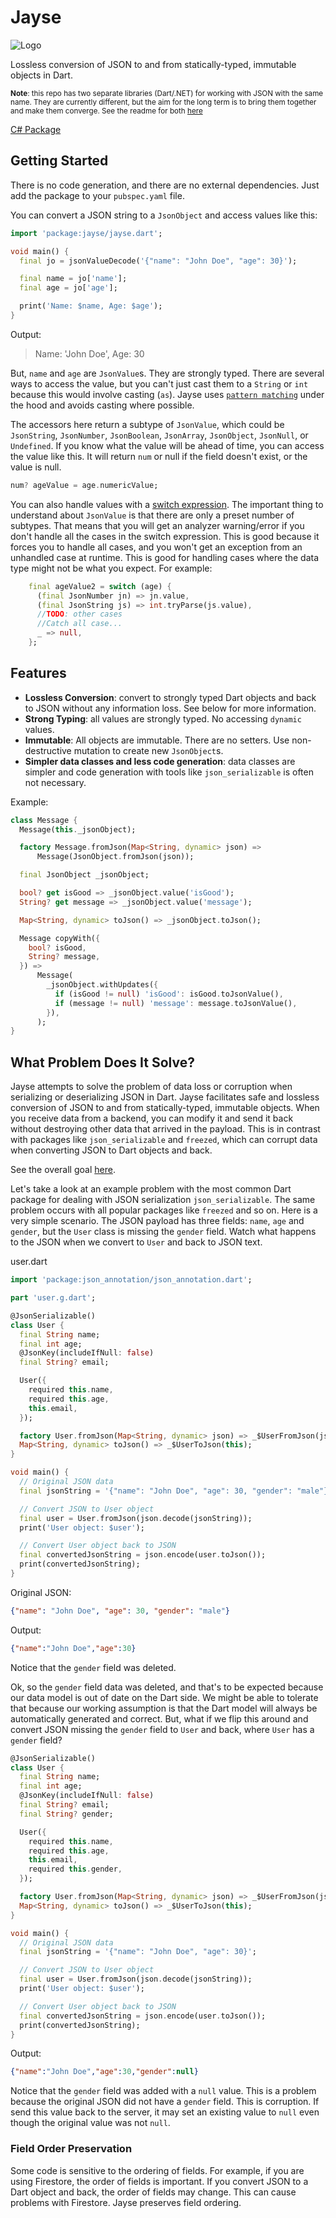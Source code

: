 # Jayse

![Logo](https://github.com/MelbourneDeveloper/Jayse/raw/main/Images/IconSmall.png) 

Lossless conversion of JSON to and from statically-typed, immutable objects in Dart.

<small>**Note**: this repo has two separate libraries (Dart/.NET) for working with JSON with the same name. They are currently different, but the aim for the long term is to bring them together and make them converge. See the readme for both [here](../../README.md)</small>

[C# Package](../dotnet/)

## Getting Started

There is no code generation, and there are no external dependencies. Just add the package to your `pubspec.yaml` file.

You can convert a JSON string to a `JsonObject` and access values like this:

```dart
import 'package:jayse/jayse.dart';

void main() {
  final jo = jsonValueDecode('{"name": "John Doe", "age": 30}');

  final name = jo['name'];
  final age = jo['age'];

  print('Name: $name, Age: $age');
}
```

Output: 
> Name: 'John Doe', Age: 30

But, `name` and `age` are `JsonValue`s. They are strongly typed. There are several ways to access the value, but you can't just cast them to a `String` or `int` because this would involve casting (`as`). Jayse uses [`pattern matching`](https://dart.dev/language/patterns) under the hood and avoids casting where possible. 

The accessors here return a subtype of `JsonValue`, which could be `JsonString`, `JsonNumber`, `JsonBoolean`, `JsonArray`, `JsonObject`, `JsonNull`, or `Undefined`. If you know what the value will be ahead of time, you can access the value like this. It will return `num` or null if the field doesn't exist, or the value is null.

```dart
num? ageValue = age.numericValue;
```

You can also handle values with a [switch expression](https://www.christianfindlay.com/blog/dart-switch-expressions). The important thing to understand about `JsonValue` is that there are only a preset number of subtypes. That means that you will get an analyzer warning/error if you don't handle all the cases in the switch expression. This is good because it forces you to handle all cases, and you won't get an exception from an unhandled case at runtime. This is good for handling cases where the data type might not be what you expect. For example:

```dart
    final ageValue2 = switch (age) {
      (final JsonNumber jn) => jn.value,
      (final JsonString js) => int.tryParse(js.value),
      //TODO: other cases
      //Catch all case...
      _ => null,
    };
```

## Features

- **Lossless Conversion**: convert to strongly typed Dart objects and back to JSON without any information loss. See below for more information.
- **Strong Typing**: all values are strongly typed. No accessing `dynamic` values.
- **Immutable**: All objects are immutable. There are no setters. Use non-destructive mutation to create new `JsonObject`s.
- **Simpler data classes and less code generation**: data classes are simpler and code generation with tools like `json_serializable` is often not necessary.

Example:
```dart
class Message {
  Message(this._jsonObject);

  factory Message.fromJson(Map<String, dynamic> json) =>
      Message(JsonObject.fromJson(json));

  final JsonObject _jsonObject;

  bool? get isGood => _jsonObject.value('isGood');
  String? get message => _jsonObject.value('message');

  Map<String, dynamic> toJson() => _jsonObject.toJson();

  Message copyWith({
    bool? isGood,
    String? message,
  }) =>
      Message(
        _jsonObject.withUpdates({
          if (isGood != null) 'isGood': isGood.toJsonValue(),
          if (message != null) 'message': message.toJsonValue(),
        }),
      );
}
```


## What Problem Does It Solve?

Jayse attempts to solve the problem of data loss or corruption when serializing or deserializing JSON in Dart. Jayse facilitates safe and lossless conversion of JSON to and from statically-typed, immutable objects. When you receive data from a backend, you can modify it and send it back without destroying other data that arrived in the payload. This is in contrast with packages like `json_serializable` and `freezed`, which can corrupt data when converting JSON to Dart objects and back.

See the overall goal [here](../../README.md).

Let's take a look at an example problem with the most common Dart package for dealing with JSON serialization `json_serializable`. The same problem occurs with all popular packages like `freezed` and so on. Here is a very simple scenario. The JSON payload has three fields: `name`, `age` and `gender`, but the `User` class is missing the `gender` field. Watch what happens to the JSON when we convert to `User` and back to JSON text.

user.dart
```dart
import 'package:json_annotation/json_annotation.dart';

part 'user.g.dart';

@JsonSerializable()
class User {
  final String name;
  final int age;
  @JsonKey(includeIfNull: false)
  final String? email;

  User({
    required this.name,
    required this.age,
    this.email,
  });

  factory User.fromJson(Map<String, dynamic> json) => _$UserFromJson(json);
  Map<String, dynamic> toJson() => _$UserToJson(this);
}
```

```dart
void main() {
  // Original JSON data
  final jsonString = '{"name": "John Doe", "age": 30, "gender": "male"}';

  // Convert JSON to User object
  final user = User.fromJson(json.decode(jsonString));
  print('User object: $user');

  // Convert User object back to JSON
  final convertedJsonString = json.encode(user.toJson());
  print(convertedJsonString);
}
```

Original JSON:
```json
{"name": "John Doe", "age": 30, "gender": "male"}
```

Output:
```json
{"name":"John Doe","age":30}
```

Notice that the `gender` field was deleted.

Ok, so the `gender` field data was deleted, and that's to be expected because our data model is out of date on the Dart side. We might be able to tolerate that because our working assumption is that the Dart model will always be automatically generated and correct. But, what if we flip this around and convert JSON missing the `gender` field to `User` and back, where `User` has a `gender` field?

```dart
@JsonSerializable()
class User {
  final String name;
  final int age;
  @JsonKey(includeIfNull: false)
  final String? email;
  final String? gender;

  User({
    required this.name,
    required this.age,
    this.email,
    required this.gender,
  });

  factory User.fromJson(Map<String, dynamic> json) => _$UserFromJson(json);
  Map<String, dynamic> toJson() => _$UserToJson(this);
}
```

```dart
void main() {
  // Original JSON data
  final jsonString = '{"name": "John Doe", "age": 30}';

  // Convert JSON to User object
  final user = User.fromJson(json.decode(jsonString));
  print('User object: $user');

  // Convert User object back to JSON
  final convertedJsonString = json.encode(user.toJson());
  print(convertedJsonString);
}
```

Output:

```json
{"name":"John Doe","age":30,"gender":null}
```

Notice that the `gender` field was added with a `null` value. This is a problem because the original JSON did not have a `gender` field. This is corruption. If send this value back to the server, it may set an existing value to `null` even though the original value was not `null`.

### Field Order Preservation

Some code is sensitive to the ordering of fields. For example, if you are using Firestore, the order of fields is important. If you convert JSON to a Dart object and back, the order of fields may change. This can cause problems with Firestore. Jayse preserves field ordering.